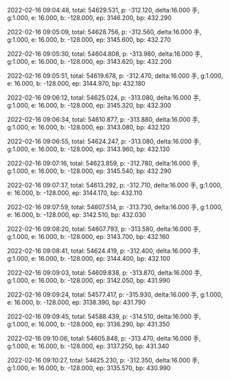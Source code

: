 2022-02-16 09:04:48, total: 54629.531, p: -312.120, delta:16.000 手, g:1.000, e: 16.000, b: -128.000, ep: 3146.200, bp: 432.290

2022-02-16 09:05:09, total: 54628.756, p: -312.560, delta:16.000 手, g:1.000, e: 16.000, b: -128.000, ep: 3145.600, bp: 432.270

2022-02-16 09:05:30, total: 54604.808, p: -313.980, delta:16.000 手, g:1.000, e: 16.000, b: -128.000, ep: 3143.620, bp: 432.200

2022-02-16 09:05:51, total: 54619.678, p: -312.470, delta:16.000 手, g:1.000, e: 16.000, b: -128.000, ep: 3144.970, bp: 432.180

2022-02-16 09:06:12, total: 54625.024, p: -313.080, delta:16.000 手, g:1.000, e: 16.000, b: -128.000, ep: 3145.320, bp: 432.300

2022-02-16 09:06:34, total: 54610.877, p: -313.880, delta:16.000 手, g:1.000, e: 16.000, b: -128.000, ep: 3143.080, bp: 432.120

2022-02-16 09:06:55, total: 54624.247, p: -313.080, delta:16.000 手, g:1.000, e: 16.000, b: -128.000, ep: 3143.960, bp: 432.130

2022-02-16 09:07:16, total: 54623.859, p: -312.780, delta:16.000 手, g:1.000, e: 16.000, b: -128.000, ep: 3145.540, bp: 432.290

2022-02-16 09:07:37, total: 54613.292, p: -312.710, delta:16.000 手, g:1.000, e: 16.000, b: -128.000, ep: 3144.170, bp: 432.110

2022-02-16 09:07:59, total: 54607.514, p: -313.730, delta:16.000 手, g:1.000, e: 16.000, b: -128.000, ep: 3142.510, bp: 432.030

2022-02-16 09:08:20, total: 54607.793, p: -313.580, delta:16.000 手, g:1.000, e: 16.000, b: -128.000, ep: 3143.700, bp: 432.160

2022-02-16 09:08:41, total: 54624.419, p: -312.400, delta:16.000 手, g:1.000, e: 16.000, b: -128.000, ep: 3144.400, bp: 432.100

2022-02-16 09:09:03, total: 54609.838, p: -313.870, delta:16.000 手, g:1.000, e: 16.000, b: -128.000, ep: 3142.050, bp: 431.990

2022-02-16 09:09:24, total: 54577.417, p: -315.930, delta:16.000 手, g:1.000, e: 16.000, b: -128.000, ep: 3138.390, bp: 431.790

2022-02-16 09:09:45, total: 54588.439, p: -314.510, delta:16.000 手, g:1.000, e: 16.000, b: -128.000, ep: 3136.290, bp: 431.350

2022-02-16 09:10:06, total: 54605.848, p: -313.470, delta:16.000 手, g:1.000, e: 16.000, b: -128.000, ep: 3137.250, bp: 431.340

2022-02-16 09:10:27, total: 54625.230, p: -312.350, delta:16.000 手, g:1.000, e: 16.000, b: -128.000, ep: 3135.570, bp: 430.990
